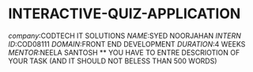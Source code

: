 # INTERACTIVE-QUIZ-APPLICATION
*company*:CODTECH IT SOLUTIONS
*NAME*:SYED NOORJAHAN
*INTERN ID*:COD08111
*DOMAIN*:FRONT END DEVELOPMENT
*DURATION*:4 WEEKS
*MENTOR*:NEELA SANTOSH
** YOU HAVE TO ENTRE DESCRIOTION OF YOUR TASK (AND IT SHOULD NOT BELESS THAN 500 WORDS)
